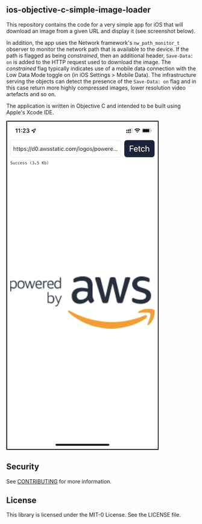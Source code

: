 ## ios-objective-c-simple-image-loader

This repository contains the code for a very simple app for iOS that will download an image from a given URL and display it (see screenshot below).

In addition, the app uses the Network framework's `nw_path_monitor_t` observer to monitor the network path that is available to the device. If the path is flagged as being *constrained*, then an additional header, `Save-Data: on` is added to the HTTP request used to download the image. The *constrained* flag typically indicates use of a mobile data connection with the Low Data Mode toggle on (in iOS Settings > Mobile Data). The infrastructure serving the objects can detect the presence of the `Save-Data: on` flag and in this case return more highly compressed images, lower resolution video artefacts and so on.

The application is written in Objective C and intended to be built using Apple's Xcode IDE.

<img style="border:2px solid black" src="screenshot.png">

## Security

See [CONTRIBUTING](CONTRIBUTING.md#security-issue-notifications) for more information.

## License

This library is licensed under the MIT-0 License. See the LICENSE file.

